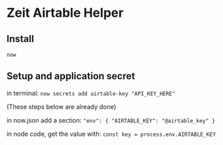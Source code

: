 # Zeit Airtable Helper
## Install

`now`

## Setup and application secret
in terminal:
`now secrets add airtable-key "API_KEY_HERE"`

(These steps below are already done)

in now.json add a section:
`"env": {
  "AIRTABLE_KEY": "@airtable_key"
}`

in node code, get the value with:
`const key = process.env.AIRTABLE_KEY`